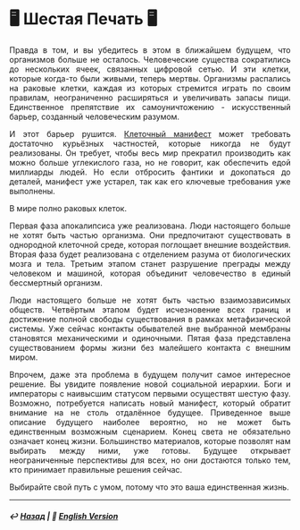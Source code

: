 
# 🖥️ Шестая Печать 🖥️
<p align="justify">Правда в том, и вы убедитесь в этом в ближайшем будущем, что организмов больше не осталось. Человеческие существа сократились до нескольких ячеек, связанных цифровой сетью. И эти клетки, которые когда-то были живыми, теперь мертвы. Организмы распались на раковые клетки, каждая из которых стремится играть по своим правилам, неограниченно расширяться и увеличивать запасы пищи. Единственное препятствие их самоуничтожению - искусственный барьер, созданный человеческим разумом.</p> 

<p align="justify">И этот барьер рушится. <a href="https://rozephyros.github.io/cellularism-2.html">Клеточный манифест</a> может требовать достаточно курьёзных частностей, которые никогда не будут реализованы. Он требует, чтобы весь мир прекратил производить как можно больше углекислого газа, но не говорит, как обеспечить едой миллиарды людей. Но если отбросить фантики и докопаться до деталей, манифест уже устарел, так как его ключевые требования уже выполнены.</p> 

<p align="justify">В мире полно раковых клеток.</p> 

<p align="justify">Первая фаза апокалипсиса уже реализована. Люди настоящего больше не хотят быть частью организма. Они предпочитают существовать в однородной клеточной среде, которая поглощает внешние воздействия. Вторая фаза будет реализована с отделением разума от биологических мозга и тела. Третьим этапом станет разрушение преграды между человеком и машиной, которая объединит человечество в единый бессмертный организм.</p> 

<p align="justify">Люди настоящего больше не хотят быть частью взаимозависимых обществ. Четвёртым этапом будет исчезновение всех границ и достижение полной свободы существования в рамках метафизической системы. Уже сейчас контакты обывателей вне выбранной мембраны становятся механическими и одиночными. Пятая фаза представлена существованием формы жизни без малейшего контакта с внешним миром.</p> 

<p align="justify">Впрочем, даже эта проблема в будущем получит самое интересное решение. Вы увидите появление новой социальной иерархии. Боги и императоры с наивысшим статусом первыми осуществят шестую фазу. Возможно, потребуется написать новый манифест, который обратит внимание на не столь отдалённое будущее. Приведенное выше описание будущего наиболее вероятно, но не может быть единственным возможным сценарием. Конец света не обязательно означает конец жизни. Большинство материалов, которые позволят нам выбирать между ними, уже готовы. Будущее открывает неограниченные перспективы для всех, но они достаются только тем, кто принимает правильные решения сейчас.</p> 

<p align="justify">Выбирайте свой путь с умом, потому что это ваша единственная жизнь.</p> 

***

##### ↩️ [Назад](index-2.md) | 🗽 [English Version](sixth_seal.md) 
